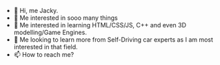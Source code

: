 - 👋 Hi, me Jacky.
- 👀 Me interested in sooo many things
- 🌱 Me interested in learning HTML/CSS/JS, C++ and even 3D modelling/Game Engines.
- 💞️ Me looking to learn more from Self-Driving car experts as I am most interested in that field.
- 📫 How to reach me? 

<!---
Drag0n0wl/Drag0n0wl is a ✨ special ✨ repository because its `README.md` (this file) appears on your GitHub profile.
You can click the Preview link to take a look at your changes.
--->
